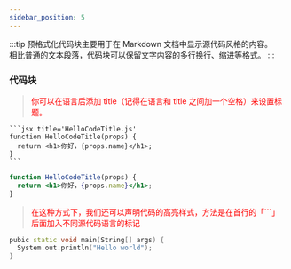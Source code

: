```yaml
---
sidebar_position: 5
---
```


:::tip
预格式化代码块主要用于在 Markdown 文档中显示源代码风格的内容。<br/>
相比普通的文本段落，代码块可以保留文字内容的多行换行、缩进等格式。
:::

### 代码块

> <font color='red'>你可以在语言后添加 title（记得在语言和 title 之间加一个空格）来设置标题。</font>

````
```jsx title='HelloCodeTitle.js'
function HelloCodeTitle(props) {
  return <h1>你好，{props.name}</h1>;
}
```
````

```jsx title='HelloCodeTitle.js'
function HelloCodeTitle(props) {
  return <h1>你好，{props.name}</h1>;
}
```

> <font color='red'>在这种方式下，我们还可以声明代码的高亮样式，方法是在首行的「```」 后面加入不同源代码语言的标记</font>

```c++
pubic static void main(String[] args) {
  System.out.println("Hello world");
}
```
